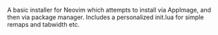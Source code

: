A basic installer for Neovim which attempts to install via AppImage, and then via package manager. Includes a personalized init.lua for simple remaps and tabwidth etc.
